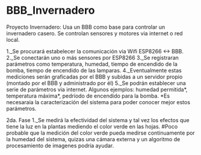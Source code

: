 # BBB_Invernadero
Proyecto Invernadero: Usa un BBB como base para controlar un invernadero casero. Se controlan sensores y motores via internet o red local.

1._Se procurará estabelecer la comunicación via Wifi ESP8266 <-> BBB.
2._Se conectarán uno o más sensores por ESP8266
3._Se registraran parámetros como temperatura, humedad, tiempo de encendido de la bomba, tiempo de encendido de las lamparas.
4._Eventualmente estas mediciones serán graficadas por el BBB y subidas a un servidor propio (montado por el BBB y administrado por él)
5._Se podrán establecer una serie de parámetros via internet. Algunos ejemplos: humedad permitida*, temperatura máxima*, pedríodo de
encendido para la bomba.
*Es necesaraia la caracterización del sistema para poder conocer mejor estos parámetros.


2da. Fase
1._Se medirá la efectividad del sistema y tal vez los efectos que tiene la luz en la plantas mediendo el color verde en las hojas.
#Poco probable que la medición del color verde pueda medirse continuamente por la humedad del sistema, quizas una cámara externa y
 un algoritmo de procesamiento de imagenes podría ayudar.
